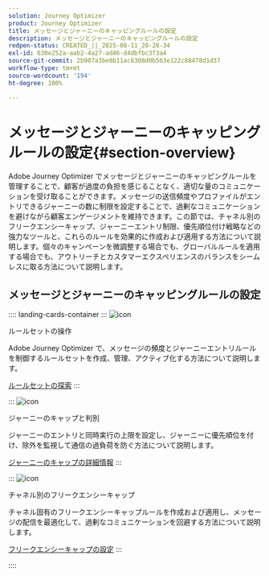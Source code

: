 ```yaml
---
solution: Journey Optimizer
product: Journey Optimizer
title: メッセージとジャーニーのキャッピングルールの設定
description: メッセージとジャーニーのキャッピングルールの設定
redpen-status: CREATED_||_2025-08-11_20-28-34
exl-id: 630e252a-aab2-4a27-ad46-d4dbfbc3f3a4
source-git-commit: 2b907a3be8b11ac6308d0b563e122c88478d1d37
workflow-type: tm+mt
source-wordcount: '194'
ht-degree: 100%

---
```


# メッセージとジャーニーのキャッピングルールの設定{#section-overview}

Adobe Journey Optimizer でメッセージとジャーニーのキャッピングルールを管理することで、顧客が過度の負担を感じることなく、適切な量のコミュニケーションを受け取ることができます。メッセージの送信頻度やプロファイルがエントリできるジャーニーの数に制限を設定することで、過剰なコミュニケーションを避けながら顧客エンゲージメントを維持できます。この節では、チャネル別のフリークエンシーキャップ、ジャーニーエントリ制限、優先順位付け戦略などの強力なツールと、これらのルールを効果的に作成および適用する方法について説明します。個々のキャンペーンを微調整する場合でも、グローバルルールを適用する場合でも、アウトリーチとカスタマーエクスペリエンスのバランスをシームレスに取る方法について説明します。

## メッセージとジャーニーのキャッピングルールの設定

:::: landing-cards-container
:::
![icon](https://cdn.experienceleague.adobe.com/icons/gear.svg?lang=ja)

ルールセットの操作

Adobe Journey Optimizer で、メッセージの頻度とジャーニーエントリルールを制御するルールセットを作成、管理、アクティブ化する方法について説明します。

[ルールセットの探索](../using/conflict-prioritization/rule-sets.md)
:::

:::
![icon](https://cdn.experienceleague.adobe.com/icons/list-check.svg?lang=ja)

ジャーニーのキャップと判別

ジャーニーのエントリと同時実行の上限を設定し、ジャーニーに優先順位を付け、除外を監視して通信の過負荷を防ぐ方法について説明します。

[ジャーニーのキャップの詳細情報](../using/conflict-prioritization/journey-capping.md)
:::

:::
![icon](https://cdn.experienceleague.adobe.com/icons/circle-play.svg?lang=ja)

チャネル別のフリークエンシーキャップ

チャネル固有のフリークエンシーキャップルールを作成および適用し、メッセージの配信を最適化して、過剰なコミュニケーションを回避する方法について説明します。

[フリークエンシーキャップの設定](../using/conflict-prioritization/channel-capping.md)
:::

::::
